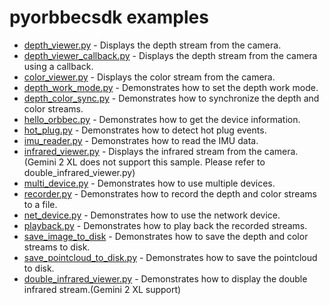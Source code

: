 # pyorbbecsdk examples

* [depth_viewer.py](depth_viewer.py) - Displays the depth stream from the camera.
* [depth_viewer_callback.py](depth_viewer_callback.py) - Displays the depth stream from the camera using a callback.
* [color_viewer.py](color_viewer.py) - Displays the color stream from the camera.
* [depth_work_mode.py](depth_work_mode.py) - Demonstrates how to set the depth work mode.
* [depth_color_sync.py](depth_color_sync_align_viewer.py) - Demonstrates how to synchronize the depth and color streams.
* [hello_orbbec.py](hello_orbbec.py) - Demonstrates how to get the device information.
* [hot_plug.py](hot_plug.py) - Demonstrates how to detect hot plug events.
* [imu_reader.py](imu_reader.py) - Demonstrates how to read the IMU data.
* [infrared_viewer.py](infrared_viewer.py) - Displays the infrared stream from the camera.(Gemini 2 XL does not support this sample. Please refer to double_infrared_viewer.py)
* [multi_device.py](multi_device.py) - Demonstrates how to use multiple devices.
* [recorder.py](recorder.py) - Demonstrates how to record the depth and color streams to a file.
* [net_device.py](net_device.py) - Demonstrates how to use the network device.
* [playback.py](playback.py) - Demonstrates how to play back the recorded streams.
* [save_image_to_disk](save_image_to_disk.py) - Demonstrates how to save the depth and color streams to disk.
* [save_pointcloud_to_disk.py](save_pointcloud_to_disk.py) - Demonstrates how to save the pointcloud to disk.
* [double_infrared_viewer.py](double_infrared_viewer.py) - Demonstrates how to display the double infrared stream.(Gemini 2 XL support)
